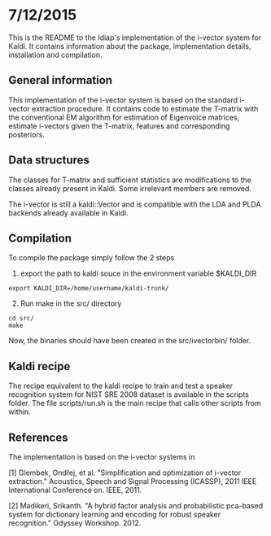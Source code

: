 # 7/12/2015
This is the README to the Idiap's implementation of the i-vector
system for Kaldi. It contains information about the package, implementation
details, installation and compilation.

## General information

This implementation of the i-vector system is based on the
standard i-vector extraction procedure. It contains code to estimate
the T-matrix with the conventional EM algorithm for estimation of
Eigenvoice matrices, estimate i-vectors given the T-matrix, features
and corresponding posteriors. 

## Data structures

The classes for T-matrix and sufficient statistics are modifications
to the classes already present in Kaldi. Some irrelevant members are
removed.

The i-vector is still a kaldi::Vector and is compatible with the 
LDA and PLDA backends already available in Kaldi.

## Compilation

To compile the package simply follow the 2 steps

1. export the path to kaldi souce in the environment variable $KALDI_DIR

```
export KALDI_DIR=/home/username/kaldi-trunk/
```

2. Run make in the src/ directory

```
cd src/
make
```

Now, the binaries should have been created in the src/ivectorbin/
folder.

## Kaldi recipe

The recipe equivalent to the kaldi recipe to train and
test a speaker recognition system for NIST SRE 2008 dataset
is available in the scripts folder. The file scripts/run.sh
is the main recipe that calls other scripts from within. 

## References

The implementation is based on the i-vector systems in 

[1] Glembek, Ondřej, et al. "Simplification and optimization of i-vector extraction." Acoustics, Speech and Signal Processing (ICASSP), 2011 IEEE International Conference on. IEEE, 2011.

[2] Madikeri, Srikanth. "A hybrid factor analysis and probabilistic pca-based system for dictionary learning and encoding for robust speaker recognition." Odyssey Workshop. 2012.
